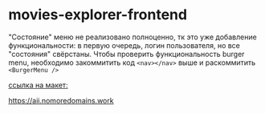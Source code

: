 # movies-explorer-frontend

"Состояние" меню не реализовано полноценно, тк это уже добавление функциональности: в первую очередь, логин пользователя, но все "состояния" свёрстаны.
Чтобы проверить функциональность burger menu, необходимо закоммитить код ``` <nav></nav> ``` выше и раскоммитить ``` <BurgerMenu />```

[ссылка на макет:](https://disk.yandex.ru/d/A3NTtq53ucUboQ)

https://aii.nomoredomains.work
